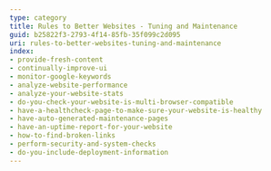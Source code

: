 ```yaml
---
type: category
title: Rules to Better Websites - Tuning and Maintenance
guid: b25822f3-2793-4f14-85fb-35f099c2d095
uri: rules-to-better-websites-tuning-and-maintenance
index:
- provide-fresh-content
- continually-improve-ui
- monitor-google-keywords
- analyze-website-performance
- analyze-your-website-stats
- do-you-check-your-website-is-multi-browser-compatible
- have-a-healthcheck-page-to-make-sure-your-website-is-healthy
- have-auto-generated-maintenance-pages
- have-an-uptime-report-for-your-website
- how-to-find-broken-links
- perform-security-and-system-checks
- do-you-include-deployment-information
---
```



